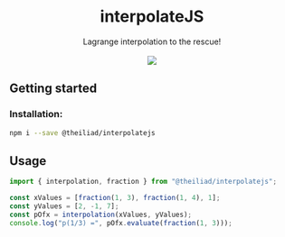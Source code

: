 <p align="center">
	<h1 align="center">interpolateJS</h1>
	<p align="center">
		Lagrange interpolation to the rescue!
		<br /><br />
		<a href="https://www.npmjs.com/package/@theiliad/interpolatejs">
			<img src="https://img.shields.io/npm/v/@theiliad/interpolatejs.svg" />
		</a>
	</p>
</p>

## Getting started

### Installation:
```bash
npm i --save @theiliad/interpolatejs
```

## Usage
```js
import { interpolation, fraction } from "@theiliad/interpolatejs";

const xValues = [fraction(1, 3), fraction(1, 4), 1];
const yValues = [2, -1, 7];
const pOfx = interpolation(xValues, yValues);
console.log("p(1/3) =", pOfx.evaluate(fraction(1, 3)));
```
